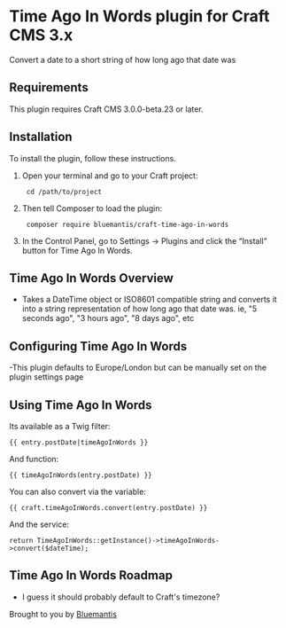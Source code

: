 # Time Ago In Words plugin for Craft CMS 3.x

Convert a date to a short string of how long ago that date was


## Requirements

This plugin requires Craft CMS 3.0.0-beta.23 or later.

## Installation

To install the plugin, follow these instructions.

1. Open your terminal and go to your Craft project:

        cd /path/to/project

2. Then tell Composer to load the plugin:

        composer require bluemantis/craft-time-ago-in-words

3. In the Control Panel, go to Settings → Plugins and click the “Install” button for Time Ago In Words.

## Time Ago In Words Overview

- Takes a DateTime object or ISO8601 compatible string and converts it into a string representation of how long ago that date was.  ie, "5 seconds ago", "3 hours ago", "8 days ago", etc

## Configuring Time Ago In Words

-This plugin defaults to Europe/London but can be manually set on the plugin settings page

## Using Time Ago In Words

Its available as a Twig filter:

    {{ entry.postDate|timeAgoInWords }}
    
And function:
    
    {{ timeAgoInWords(entry.postDate) }}
    
You can also convert via the variable:

    {{ craft.timeAgoInWords.convert(entry.postDate) }}
    
And the service:

    return TimeAgoInWords::getInstance()->timeAgoInWords->convert($dateTime);

## Time Ago In Words Roadmap

* I guess it should probably default to Craft's timezone?


Brought to you by [Bluemantis](https://bluemantis.com)
